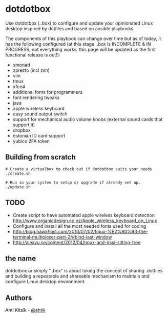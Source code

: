 dotdotbox
=========

Use dotdotbox (..box) to configure and update your opinionated Linux desktop inspired by dotfiles and based on ansible playbooks.

The components of this playbook can change over time but as of today, it has the following configured (at this stage ..box is INCOMPLETE & IN PROGRESS, not everything works, this page will be updated as the first functional release is out!):

 * xmonad
 * zprezto (incl zsh)
 * vim
 * tmux
 * xfce4
 * additional fonts for programmers
 * font rendering tweaks
 * java
 * apple wireless keyboard
 * easy sound output switch
 * support for mechanical audio volume knobs (external sound cards that support it)
 * dropbox
 * estonian ID card support
 * yubico 2FA token

Building from scratch
---------------------
```
# Create a virtualbox to check out if dotdotbox suits your needs
./create.sh

# Run in your system to setup or upgrade if already set up.
./update.sh
```

TODO
----

- Create script to have automated apple wireless keyboard detection
http://www.organicdesign.co.nz/Apple_wireless_keyboard_on_Linux
- Configure and install all the most needed fonts used for coding
- http://blog.hawkhost.com/2010/07/02/tmux-%E2%80%93-the-terminal-multiplexer-part-2/#bind-last-window
- http://alexyu.se/content/2012/04/tmux-and-irssi-sitting-tree

the name
--------
dotdotbox or simply "..box" is about taking the concept of sharing .dotfiles and building a repeatable and shareable mechanism to maintain and configure Linux desktop environment.


Authors
--------
Ahti Kitsik - [@ahtik](http://twitter.com/ahtik)
